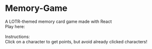 # Memory-Game

A LOTR-themed memory card game made with React <br>
Play here:<br>
<br>
Instructions:<br>
Click on a character to get points, but avoid already clicked characters!
